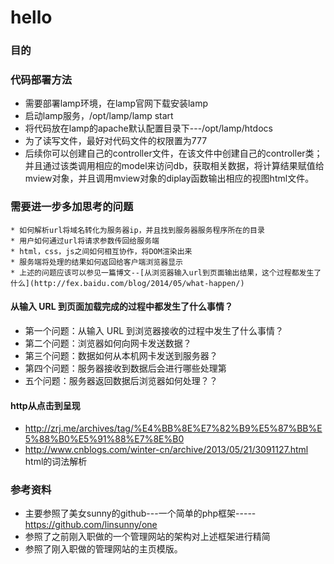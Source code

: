# hello
### 目的


### 代码部署方法
  * 需要部署lamp环境，在lamp官网下载安装lamp
  * 启动lamp服务，/opt/lamp/lamp start
  * 将代码放在lamp的apache默认配置目录下---/opt/lamp/htdocs
  * 为了读写文件，最好对代码文件的权限置为777
  * 后续你可以创建自己的controller文件，在该文件中创建自己的controller类；并且通过该类调用相应的model来访问db，获取相关数据，将计算结果赋值给mview对象，并且调用mview对象的diplay函数输出相应的视图html文件。
  

### 需要进一步多加思考的问题

	* 如何解析url将域名转化为服务器ip，并且找到服务器服务程序所在的目录
	* 用户如何通过url将请求参数传回给服务端
	* html，css，js之间如何相互协作，将DOM渲染出来
	* 服务端将处理的结果如何返回给客户端浏览器显示
	* 上述的问题应该可以参见一篇博文--[从浏览器输入url到页面输出结果，这个过程都发生了什么](http://fex.baidu.com/blog/2014/05/what-happen/)
	
#### 从输入 URL 到页面加载完成的过程中都发生了什么事情？
  * 第一个问题：从输入 URL 到浏览器接收的过程中发生了什么事情？
  * 第二个问题：浏览器如何向网卡发送数据？
  * 第三个问题：数据如何从本机网卡发送到服务器？
  * 第四个问题：服务器接收到数据后会进行哪些处理第
  * 五个问题：服务器返回数据后浏览器如何处理？？


#### http从点击到呈现 
* http://zrj.me/archives/tag/%E4%BB%8E%E7%82%B9%E5%87%BB%E5%88%B0%E5%91%88%E7%8E%B0 
* http://www.cnblogs.com/winter-cn/archive/2013/05/21/3091127.html html的词法解析


### 参考资料
* 主要参照了美女sunny的github---一个简单的php框架-----https://github.com/linsunny/one
* 参照了之前刚入职做的一个管理网站的架构对上述框架进行精简
* 参照了刚入职做的管理网站的主页模版。
